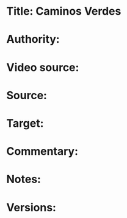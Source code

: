 # Title: Caminos Verdes

# Authority: 

# Video source: 

# Source:

# Target:  

# Commentary:  

# Notes:  

# Versions:  
